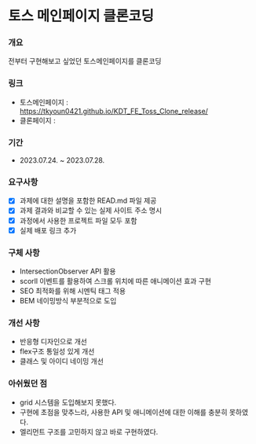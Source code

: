 # 토스 메인페이지 클론코딩

### 개요

전부터 구현해보고 싶었던 토스메인페이지를 클론코딩

### 링크

- 토스메인페이지 : https://tkyoun0421.github.io/KDT_FE_Toss_Clone_release/
- 클론페이지 :

### 기간

- 2023.07.24. ~ 2023.07.28.

### 요구사항

- [x] 과제에 대한 설명을 포함한 READ.md 파일 제공
- [x] 과제 결과와 비교할 수 있는 실제 사이트 주소 명시
- [x] 과정에서 사용한 프로젝트 파일 모두 포함
- [x] 실제 배포 링크 추가

### 구체 사항

- IntersectionObserver API 활용
- scorll 이벤트를 활용하여 스크롤 위치에 따른 애니메이션 효과 구현
- SEO 최적화를 위해 시멘틱 태그 적용
- BEM 네이밍방식 부분적으로 도입

### 개선 사항

- 반응형 디자인으로 개선
- flex구조 통일성 있게 개선
- 클래스 및 아이디 네이밍 개선

### 아쉬웠던 점

- grid 시스템을 도입해보지 못했다.
- 구현에 초점을 맞추느라, 사용한 API 및 애니메이션에 대한 이해를 충분히 못하였다.
- 엘리먼트 구조를 고민하지 않고 바로 구현하였다.
